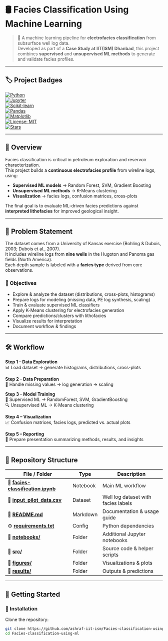 # 🛢️ Facies Classification Using Machine Learning  

> 🔬 A machine learning pipeline for **electrofacies classification** from subsurface well log data.  
> Developed as part of a **Case Study at IIT(ISM) Dhanbad**, this project combines **supervised** and **unsupervised ML methods** to generate and validate facies profiles.  

---

## 🏷️ Project Badges  

[![Python](https://img.shields.io/badge/Python-3.9+-blue.svg?logo=python&logoColor=white)](https://www.python.org/)  
[![Jupyter](https://img.shields.io/badge/Jupyter-Notebook-orange.svg?logo=jupyter)](https://jupyter.org/)  
[![Scikit-learn](https://img.shields.io/badge/ML-ScikitLearn-F7931E.svg?logo=scikitlearn&logoColor=white)](https://scikit-learn.org/)  
[![Pandas](https://img.shields.io/badge/Data-Pandas-150458.svg?logo=pandas&logoColor=white)](https://pandas.pydata.org/)  
[![Matplotlib](https://img.shields.io/badge/Viz-Matplotlib-004C99.svg?logo=plotly&logoColor=white)](https://matplotlib.org/)  
[![License: MIT](https://img.shields.io/badge/License-MIT-green.svg)](./LICENSE)  
[![Stars](https://img.shields.io/github/stars/ashraf-iit-ism/Facies-classification-using-ml?style=social)](https://github.com/ashraf-iit-ism/Facies-classification-using-ml/stargazers)  

---

## 📖 Overview  

Facies classification is critical in petroleum exploration and reservoir characterization.  
This project builds a **continuous electrofacies profile** from wireline logs, using:  

- **Supervised ML models** → Random Forest, SVM, Gradient Boosting  
- **Unsupervised ML methods** → K-Means clustering  
- **Visualization** → facies logs, confusion matrices, cross-plots  

The final goal is to evaluate ML-driven facies predictions against **interpreted lithofacies** for improved geological insight.  

---

## 📄 Problem Statement  

The dataset comes from a University of Kansas exercise (Bohling & Dubois, 2003; Dubois et al., 2007).  
It includes wireline logs from **nine wells** in the Hugoton and Panoma gas fields (North America).  
Each depth sample is labeled with a **facies type** derived from core observations.  

### 🎯 Objectives  
- Explore & analyze the dataset (distributions, cross-plots, histograms)  
- Prepare logs for modeling (missing data, PE log synthesis, scaling)  
- Train & evaluate supervised ML classifiers  
- Apply K-Means clustering for electrofacies generation  
- Compare predictions/clusters with lithofacies  
- Visualize results for interpretation  
- Document workflow & findings 

---

## 🛠 Workflow  

**Step 1 – Data Exploration**  
📊 Load dataset → generate histograms, distributions, cross-plots  

**Step 2 – Data Preparation**  
🧹 Handle missing values → log generation → scaling  

**Step 3 – Model Training**  
🤖 Supervised ML → RandomForest, SVM, GradientBoosting  
🔍 Unsupervised ML → K-Means clustering  

**Step 4 – Visualization**  
📈 Confusion matrices, facies logs, predicted vs. actual plots  

**Step 5 – Reporting**  
📝 Prepare presentation summarizing methods, results, and insights  

---

## 📂 Repository Structure  

| File / Folder | Type | Description |
|---------------|------|-------------|
| 📓 [**facies-classification.ipynb**](./facies-classification.ipynb) | Notebook | Main ML workflow |
| 📑 [**input_pilot_data.csv**](./input_pilot_data.csv) | Dataset | Well log dataset with facies labels |
| 📘 [**README.md**](./README.md) | Markdown | Documentation & usage guide |
| ⚙️ [**requirements.txt**](./requirements.txt) | Config | Python dependencies |
| 📂 [**notebooks/**](./notebooks) | Folder | Additional Jupyter notebooks |
| 📂 [**src/**](./src) | Folder | Source code & helper scripts |
| 📂 [**figures/**](./figures) | Folder | Visualizations & plots |
| 📂 [**results/**](./results) | Folder | Outputs & predictions |

---

## 🚀 Getting Started  

### 🔧 Installation  

Clone the repository:  
```bash
git clone https://github.com/ashraf-iit-ism/Facies-classification-using-ml.git
cd Facies-classification-using-ml
